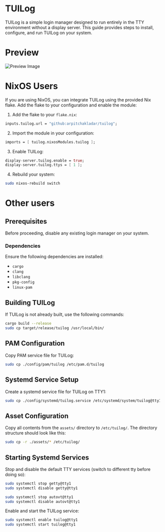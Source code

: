 # TUILog
TUILog is a simple login manager designed to run entirely in the TTY environment without a display server. This guide provides steps to install, configure, and run TUILog on your system.

# Preview
![Preview Image](https://github.com/user-attachments/assets/b1c5b568-7387-4f74-bfdd-77e819963889)

# NixOS Users
If you are using NixOS, you can integrate TUILog using the provided Nix flake. Add the flake to your configuration and enable the module:

1. Add the flake to your `flake.nix`:

```nix
inputs.tuilog.url = "github:arpitchakladar/tuilog";
```

2. Import the module in your configuration:

```nix
imports = [ tuilog.nixosModules.tuilog ];
```

3. Enable TUILog:

```nix
display-server.tuilog.enable = true;
display-server.tuilog.ttys = [ 1 ];
```

4. Rebuild your system:

```sh
sudo nixos-rebuild switch
```

# Other users
## Prerequisites
Before proceeding, disable any existing login manager on your system.

### Dependencies
Ensure the following dependencies are installed:

- `cargo`
- `clang`
- `libclang`
- `pkg-config`
- `linux-pam`

## Building TUILog
If TUILog is not already built, use the following commands:

```sh
cargo build --release
sudo cp target/release/tuilog /usr/local/bin/
```

## PAM Configuration
Copy PAM service file for TUILog:

```sh
sudo cp ./config/pam/tuilog /etc/pam.d/tuilog
```

## Systemd Service Setup
Create a systemd service file for TUILog on TTY1:

```sh
sudo cp ./config/systemd/tuilog.service /etc/systemd/system/tuilog@tty1.service
```
## Asset Configuration

Copy all contents from the `assets/` directory to `/etc/tuilog/`. The directory structure should look like this:

```sh
sudo cp -r ./assets/* /etc/tuilog/
```

## Starting Systemd Services
Stop and disable the default TTY services (switch to different tty before doing so):

```sh
sudo systemctl stop getty@tty1
sudo systemctl disable getty@tty1

sudo systemctl stop autovt@tty1
sudo systemctl disable autovt@tty1
```

Enable and start the TUILog service:

```sh
sudo systemctl enable tuilog@tty1
sudo systemctl start tuilog@tty1
```
